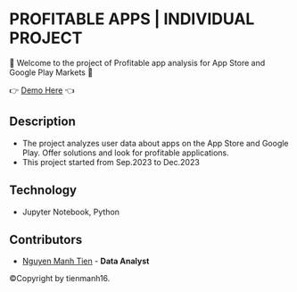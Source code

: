 # PROFITABLE APPS | INDIVIDUAL PROJECT 

:wave: Welcome to the project of Profitable app analysis for App Store and Google Play Markets :wave:

:point_right: [Demo Here](https://github.com/tienmanh16/profitable-apps/blob/main/Profitable%20Apps.ipynb) :point_left:

## Description

- The project analyzes user data about apps on the App Store and Google Play. Offer solutions and look for profitable applications.
- This project started from Sep.2023 to Dec.2023
  
## Technology

  - Jupyter Notebook, Python

## Contributors

- [Nguyen Manh Tien](https://github.com/tienmanh16) - **Data Analyst**


&copy;Copyright by tienmanh16.
